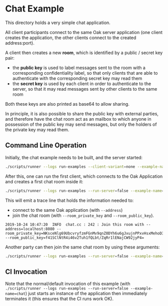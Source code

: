 # Chat Example

This directory holds a very simple chat application.

All client participants connect to the same Oak server application (one client
creates the application, the other clients connect to the created address:port).

A client then creates a new **room**, which is identified by a public / secret
key pair:

- the **public key** is used to label messages sent to the room with a
  corresponding confidentiality label, so that only clients that are able to
  authenticate with the corresponding secret key may read them
- the **secret key** is used by each client in order to authenticate to the
  server, so that it may read messages sent by other clients to the same room

Both these keys are also printed as base64 to allow sharing.

In principle, it is also possible to share the public key with external parties,
and therefore have the chat room act as an mailbox to which anyone in possession
of the public key may send messages, but only the holders of the private key may
read them.

## Command Line Operation

Initially, the chat example needs to be built, and the server started:

```bash
./scripts/runner --logs run-examples --client-variant=none --example-name=chat
```

After this, one can run the first client, which connects to the Oak Application
and creates a first chat room inside it:

```bash
./scripts/runner --logs run-examples --run-server=false --example-name=chat --client-additional-args=--test=false
```

This will emit a trace line that holds the information needed to:

- connect to the same Oak application (with `--address`)
- join the chat room (with `--room_private_key` and `--room_public_key`).

```log
2019-10-24 10:47:20  INFO  chat.cc : 242 : Join this room with --address=localhost:8080 --room_private_key=NKsceNlg69UbcvryfzmFGnMv9qnZ0DYh6u6gJxujnPPxvHsxMehoD368sumKawVaq9WaSkzrcStoNYLvVNdzhA== --room_public_key=f41SClNtR4i46v2Tuh1fQLbt/ZqRr1lENajCW92jyP4=
```

Another party can then join the same chat room by using these arguments:

```bash
./scripts/runner --logs run-examples --run-server=false --example-name=chat --client-additional-args=--test=false --client-additional-args=--room_private_key=NKsceNlg69UbcvryfzmFGnMv9qnZ0DYh6u6gJxujnPPxvHsxMehoD368sumKawVaq9WaSkzrcStoNYLvVNdzhA==,--room_public_key=f41SClNtR4i46v2Tuh1fQLbt/ZqRr1lENajCW92jyP4=
```

## CI Invocation

Note that the normal/default invocation of this example (with
`./scripts/runner --logs run-examples --run-server=false --example-name=chat`)
just starts an instance of the application then immediately terminates it (this
ensures that the CI runs work OK).
